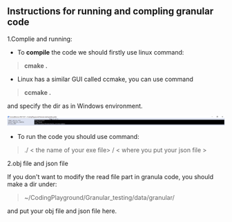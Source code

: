 ## Instructions for running and compling granular code 

1.Complie and running:

* To **compile** the code we should firstly use linux command:
> **cmake .** 

* Linux has a similar GUI called ccmake, you can use command
> **ccmake .**

  and specify the dir as in Windows environment.
  
![IMG](https://github.com/HappyLamb123/Foot-ROBOT/blob/master/img/ccmake2.png)
* To run the code you should use command:
> ./ < the name of your exe file> / < where you put your json file > 

2.obj file and json file 

If you don't want to modify the read file part in granula code, you should make a dir under:
> ~/CodingPlayground/Granular_testing/data/granular/

and put your obj file and json file here.
